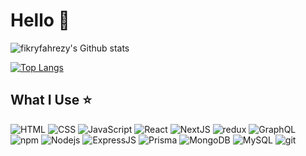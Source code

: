 <!--
### Hi there 👋

**fikryfahrezy/fikryfahrezy** is a ✨ _special_ ✨ repository because its `README.md` (this file) appears on your GitHub profile.

Here are some ideas to get you started:

- 🔭 I’m currently working on ...
- 🌱 I’m currently learning ...
- 👯 I’m looking to collaborate on ...
- 🤔 I’m looking for help with ...
- 💬 Ask me about ...
- 📫 How to reach me: ...
- 😄 Pronouns: ...
- ⚡ Fun fact: ...
-->

# Hello :wave:
![fikryfahrezy's Github stats](https://github-readme-stats.vercel.app/api?username=fikryfahrezy&show_icons=true)

[![Top Langs](https://github-readme-stats.vercel.app/api/top-langs/?username=fikryfahrezy&layout=compact)](https://github.com/anuraghazra/github-readme-stats)


## What I Use :star:
<p>
<img alt="HTML" src="https://img.shields.io/badge/-HTML-dd4b25?style=flat-square&logo=html5&logoColor=white" />
<img alt="CSS" src="https://img.shields.io/badge/-CSS-254bdd?style=flat-square&logo=css3&logoColor=white" />
<img alt="JavaScript" src="https://img.shields.io/badge/-JavaScript-efd81d?style=flat-square&logo=javascript&logoColor=white" />
<img alt="React" src="https://img.shields.io/badge/-React-61dafb?style=flat-square&logo=react&logoColor=white" />
<img alt="NextJS" src="https://img.shields.io/badge/-Next-111?style=flat-square&logo=next.js&logoColor=white" />
<img alt="redux" src="https://img.shields.io/badge/-Redux-764ABC?style=flat-square&logo=redux&logoColor=white" />
<img alt="GraphQL" src="https://img.shields.io/badge/-GraphQL-E10098?style=flat-square&logo=graphql&logoColor=white" />
<img alt="npm" src="https://img.shields.io/badge/-NPM-CB3837?style=flat-square&logo=npm&logoColor=white" />
<img alt="Nodejs" src="https://img.shields.io/badge/-Nodejs-43853d?style=flat-square&logo=Node.js&logoColor=white" />
<img alt="ExpressJS" src="https://img.shields.io/badge/-Express.js-111?style=flat-square" />
<img alt="Prisma" src="https://img.shields.io/badge/-Prisma-1a202c?style=flat-square" />
<img alt="MongoDB" src="https://img.shields.io/badge/-MongoDB-13aa52?style=flat-square&logo=mongodb&logoColor=white" />
<img alt="MySQL" src="https://img.shields.io/badge/-MySQL-de8900?style=flat-square&logo=mysql&logoColor=white" />
<img alt="git" src="https://img.shields.io/badge/-Git-F05032?style=flat-square&logo=git&logoColor=white" />
</p>
